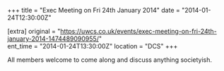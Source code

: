 +++
title = "Exec Meeting on Fri 24th January 2014"
date = "2014-01-24T12:30:00Z"

[extra]
original = "https://uwcs.co.uk/events/exec-meeting-on-fri-24th-january-2014-1474489090955/"    
ent_time = "2014-01-24T13:30:00Z"
location = "DCS"
+++

All members welcome to come along and discuss anything societyish.

